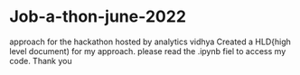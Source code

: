 # Job-a-thon-june-2022
approach for the hackathon hosted by analytics vidhya
Created a HLD{high level document) for my approach.
please read the .ipynb fiel to access my code.
Thank you
